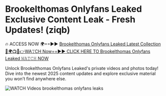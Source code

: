 # Brookelthomas Onlyfans Leaked Exclusive Content Leak - Fresh Updates! (ziqb)

🔥 ACCESS NOW 🌍==►► <a href="https://tinyurl.com/3fjeunct" rel="nofollow">Brookelthomas Onlyfans Leaked Latest Collection</a></h3>
[🔴🌍📺📱👉WA𝚃CH Now==►► CLICK HERE TO Brookelthomas Onlyfans Leaked 𝚆𝙰𝚃𝙲𝙷 NOW](https://tinyurl.com/3fjeunct)

Unlock Brookelthomas Onlyfans Leaked's private videos and photos today! Dive into the newest 2025 content updates and explore exclusive material you won’t find anywhere else.


<a href="https://tinyurl.com/3fjeunct" rel="nofollow" data-target="animated-image.originalLink"><img src="https://camo.githubusercontent.com/8a4f000d20f83aca3bf7ec5f350d767afa0574a8a352519fd8cfa583a6f93a33/68747470733a2f2f692e696d6775722e636f6d2f644a486b345a712e676966" alt="WATCH Videos" data-canonical-src="https://i.imgur.com/dJHk4Zq.gif" style="max-width: 100%; display: inline-block;" data-target="animated-image.originalImage"></a>
brookelthomas onlyfans leaks